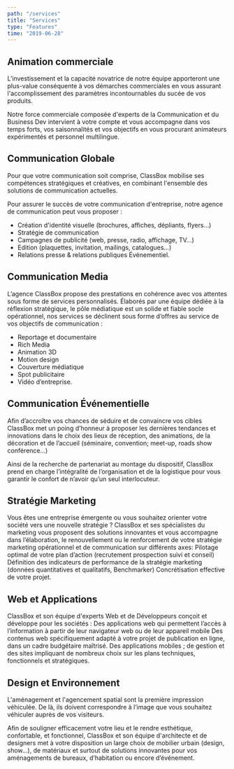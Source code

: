 ```yaml
---
path: "/services"
title: "Services"
type: "Features"
time: "2019-06-28"
---
```


## Animation commerciale 
L’investissement et la capacité novatrice de notre équipe apporteront une plus-value conséquente à vos démarches commerciales en vous assurant l'accomplissement des paramètres incontournables du sucée de vos produits.

Notre force commerciale composée d'experts de la Communication et du Business Dev intervient à votre compte et vous accompagne dans vos temps forts, vos saisonnalités et vos objectifs en vous procurant animateurs expérimentés et personnel multilingue.
## Communication Globale
Pour que votre communication soit comprise, ClassBox mobilise ses compétences stratégiques et créatives, en combinant l'ensemble des solutions de communication actuelles.

Pour assurer le succès de votre communication d'entreprise, notre agence de communication peut vous proposer :

- Création d'identité visuelle (brochures, affiches, dépliants, flyers...)
- Stratégie de communication
- Campagnes de publicité (web, presse, radio, affichage, TV...)
- Edition (plaquettes, invitation, mailings, catalogues...)
- Relations presse & relations publiques Événementiel.

## Communication Media
L’agence ClassBox propose des prestations en cohérence avec vos attentes sous forme de services personnalisés.
Élaborés par une équipe dédiée à la réflexion stratégique, le pôle médiatique est un solide et fiable socle opérationnel, nos services se déclinent sous forme d’offres au service de vos objectifs de communication :
- Reportage et documentaire 
- Rich Media 
- Animation 3D
- Motion design 
- Couverture médiatique 
- Spot publicitaire 
- Vidéo d’entreprise.

## Communication Événementielle
Afin d’accroître vos chances de séduire et de convaincre vos cibles ClassBox met un poing d’honneur à proposer les dernières tendances et   innovations dans le choix des lieux de réception, des animations, de la décoration et de l’accueil (séminaire, convention; meet-up, roads show conférence...)

Ainsi de la recherche de partenariat au montage du dispositif, ClassBox prend en charge l’intégralité de l’organisation et de la logistique pour vous garantir le confort de n’avoir qu’un seul interlocuteur.
## Stratégie Marketing
Vous êtes une entreprise émergente ou vous souhaitez orienter votre société vers une nouvelle stratégie ?
ClassBox et ses spécialistes du marketing vous proposent des solutions innovantes et vous accompagne dans l’élaboration, le renouvellement ou le renforcement de votre stratégie marketing opérationnel et de communication sur différents axes:
Pilotage optimal de votre plan d’action (recrutement prospection suivi et conseil)
Définition des indicateurs de performance de la stratégie marketing (données quantitatives et qualitatifs, Benchmarker)
Concrétisation effective de votre projet.

## Web et Applications
ClassBox et son équipe d'experts Web et de Développeurs conçoit et développe pour les sociétés :
Des applications web qui permettent l’accès à l’information à partir de leur navigateur web ou de leur appareil mobile
Des contenus web spécifiquement adapté à votre projet de publication en ligne, dans un cadre budgétaire maîtrisé.
Des applications mobiles ; de gestion et des sites impliquant de nombreux choix sur les plans techniques, fonctionnels et stratégiques.
## Design et Environnement
L'aménagement et l'agencement spatial sont la première impression véhiculée. De là, ils doivent correspondre à l’image que vous souhaitez véhiculer auprès de vos visiteurs.

Afin de souligner efficacement votre lieu et le rendre esthétique, confortable, et fonctionnel, ClassBox et son équipe d'architecte et de designers met à votre disposition un large choix de mobilier urbain (design, show...), de matériaux et surtout de solutions innovantes pour vos aménagements de bureaux, d’habitation ou encore d’événement.

